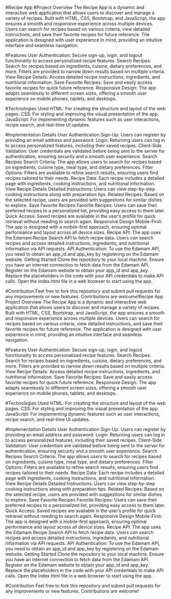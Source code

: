 #Recipe App
#Project Overview
The Recipe App is a dynamic and interactive web application that allows users to discover and manage a variety of recipes. Built with HTML, CSS, Bootstrap, and JavaScript, the app ensures a smooth and responsive experience across multiple devices. Users can search for recipes based on various criteria, view detailed instructions, and save their favorite recipes for future reference. The application is designed with user experience in mind, providing an intuitive interface and seamless navigation.

#Features
User Authentication: Secure sign-up, login, and logout functionality to access personalized recipe features. Search Recipes: Search for recipes based on ingredients, cuisine, dietary preferences, and more. Filters are provided to narrow down results based on multiple criteria. View Recipe Details: Access detailed recipe instructions, ingredients, and nutritional information. Save Favorite Recipes: Save and easily access favorite recipes for quick future reference. Responsive Design: The app adapts seamlessly to different screen sizes, offering a smooth user experience on mobile phones, tablets, and desktops.

#Technologies Used
HTML: For creating the structure and layout of the web pages. CSS: For styling and improving the visual presentation of the app. JavaScript: For implementing dynamic features such as user interactions, recipe search, and real-time UI updates.

#Implementation Details
User Authentication Sign-Up: Users can register by providing an email address and password. Login: Returning users can log in to access personalized features, including their saved recipes. Client-Side Validation: User credentials are validated before being sent to the server for authentication, ensuring security and a smooth user experience.
Search Recipes Search Criteria: The app allows users to search for recipes based on ingredients, cuisine type, meal type, and dietary preferences. Filter Options: Filters are available to refine search results, ensuring users find recipes tailored to their needs. Recipe Data: Each recipe includes a detailed page with ingredients, cooking instructions, and nutritional information.
View Recipe Details Detailed Instructions: Users can view step-by-step cooking instructions along with preparation tips. Related Recipes: Based on the selected recipe, users are provided with suggestions for similar dishes to explore.
Save Favorite Recipes Favorite Recipes: Users can save their preferred recipes to a personalized list, providing easy access to them later. Quick Access: Saved recipes are available in the user’s profile for quick retrieval without needing to search again.
Responsive Design Mobile-First: The app is designed with a mobile-first approach, ensuring optimal performance and layout across all device sizes. Recipe API: The app uses the Edamam Recipe Search API to fetch recipe data. Users can search recipes and access detailed instructions, ingredients, and nutritional information via API requests. API Authentication: To use the Edamam API, you need to obtain an app_id and app_key by registering on the Edamam website.
Getting Started
Clone the repository to your local machine. Ensure you have an internet connection to fetch data from the Edamam API. Register on the Edamam website to obtain your app_id and app_key. Replace the placeholders in the code with your API credentials to make API calls. Open the index.html file in a web browser to start using the app.

#Contribution
Feel free to fork this repository and submit pull requests for any improvements or new features. Contributions are welcome!Recipe App
Project Overview
The Recipe App is a dynamic and interactive web application that allows users to discover and manage a variety of recipes. Built with HTML, CSS, Bootstrap, and JavaScript, the app ensures a smooth and responsive experience across multiple devices. Users can search for recipes based on various criteria, view detailed instructions, and save their favorite recipes for future reference. The application is designed with user experience in mind, providing an intuitive interface and seamless navigation.

#Features
User Authentication: Secure sign-up, login, and logout functionality to access personalized recipe features. Search Recipes: Search for recipes based on ingredients, cuisine, dietary preferences, and more. Filters are provided to narrow down results based on multiple criteria. View Recipe Details: Access detailed recipe instructions, ingredients, and nutritional information. Save Favorite Recipes: Save and easily access favorite recipes for quick future reference. Responsive Design: The app adapts seamlessly to different screen sizes, offering a smooth user experience on mobile phones, tablets, and desktops.

#Technologies Used
HTML: For creating the structure and layout of the web pages. CSS: For styling and improving the visual presentation of the app. JavaScript: For implementing dynamic features such as user interactions, recipe search, and real-time UI updates.

#Implementation Details
User Authentication Sign-Up: Users can register by providing an email address and password. Login: Returning users can log in to access personalized features, including their saved recipes. Client-Side Validation: User credentials are validated before being sent to the server for authentication, ensuring security and a smooth user experience.
Search Recipes Search Criteria: The app allows users to search for recipes based on ingredients, cuisine type, meal type, and dietary preferences. Filter Options: Filters are available to refine search results, ensuring users find recipes tailored to their needs. Recipe Data: Each recipe includes a detailed page with ingredients, cooking instructions, and nutritional information.
View Recipe Details Detailed Instructions: Users can view step-by-step cooking instructions along with preparation tips. Related Recipes: Based on the selected recipe, users are provided with suggestions for similar dishes to explore.
Save Favorite Recipes Favorite Recipes: Users can save their preferred recipes to a personalized list, providing easy access to them later. Quick Access: Saved recipes are available in the user’s profile for quick retrieval without needing to search again.
Responsive Design Mobile-First: The app is designed with a mobile-first approach, ensuring optimal performance and layout across all device sizes. Recipe API: The app uses the Edamam Recipe Search API to fetch recipe data. Users can search recipes and access detailed instructions, ingredients, and nutritional information via API requests. API Authentication: To use the Edamam API, you need to obtain an app_id and app_key by registering on the Edamam website.
Getting Started
Clone the repository to your local machine. Ensure you have an internet connection to fetch data from the Edamam API. Register on the Edamam website to obtain your app_id and app_key. Replace the placeholders in the code with your API credentials to make API calls. Open the index.html file in a web browser to start using the app.

#Contribution
Feel free to fork this repository and submit pull requests for any improvements or new features. Contributions are welcome!
